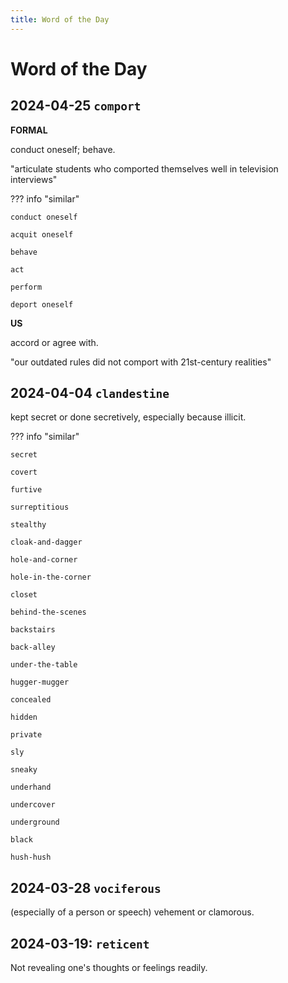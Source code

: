 ```yaml
---
title: Word of the Day
---
```


# Word of the Day

## 2024-04-25 `comport`

**FORMAL**

conduct oneself; behave.

"articulate students who comported themselves well in television interviews"

??? info "similar"

    conduct oneself
    
    acquit oneself
    
    behave
    
    act
    
    perform
    
    deport oneself
    

**US**

accord or agree with.

"our outdated rules did not comport with 21st-century realities"

## 2024-04-04 `clandestine`

kept secret or done secretively, especially because illicit.

??? info "similar"

    secret
    
    covert
    
    furtive
    
    surreptitious
    
    stealthy
    
    cloak-and-dagger
    
    hole-and-corner
    
    hole-in-the-corner
    
    closet
    
    behind-the-scenes
    
    backstairs
    
    back-alley
    
    under-the-table
    
    hugger-mugger
    
    concealed
    
    hidden
    
    private
    
    sly
    
    sneaky
    
    underhand
    
    undercover
    
    underground
    
    black
    
    hush-hush
    

## 2024-03-28 `vociferous`

(especially of a person or speech) vehement or clamorous.

## 2024-03-19: `reticent`

Not revealing one's thoughts or feelings readily.

